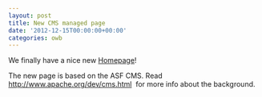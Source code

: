 ```yaml
---
layout: post
title: New CMS managed page
date: '2012-12-15T00:00:00+00:00'
categories: owb
---
```

<p>We finally have a nice new <a href="openwebbeans.apache.org" title="Homepage">Homepage</a>!&nbsp;</p>
  <p>The new page is based on the ASF CMS. Read <a href="http://www.apache.org/dev/cms.html">http://www.apache.org/dev/cms.html</a>&nbsp; for more info about the background. <br /></p>
